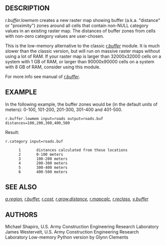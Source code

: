 ## DESCRIPTION

*r.buffer.lowmem* creates a new raster map showing buffer (a.k.a.
"distance" or "proximity") zones around all cells that contain non-NULL
category values in an existing raster map. The distances of buffer zones
from cells with non-zero category values are user-chosen.

This is the low-memory alternative to the classic
*[r.buffer](r.buffer.md)* module. It is much slower than the classic
version, but will run on massive raster maps without using a lot of RAM.
If your raster map is larger than 32000x32000 cells on a system with 1
GB of RAM, or larger than 90000x90000 cells on a system with 8 GB of
RAM, consider using this module.

For more info see manual of *[r.buffer](r.buffer.md)*.

## EXAMPLE

In the following example, the buffer zones would be (in the default
units of meters): 0-100, 101-200, 201-300, 301-400 and 401-500.

```shell
r.buffer.lowmem input=roads output=roads.buf distances=100,200,300,400,500
```

Result:

```shell
r.category input=roads.buf

      1       distances calculated from these locations
      2       0-100 meters
      3       100-200 meters
      4       200-300 meters
      5       300-400 meters
      6       400-500 meters
```

## SEE ALSO

*[g.region](g.region.md), [r.buffer](r.buffer.md), [r.cost](r.cost.md),
[r.grow.distance](r.grow.distance.md), [r.mapcalc](r.mapcalc.md),
[r.reclass](r.reclass.md), [v.buffer](v.buffer.md)*

## AUTHORS

Michael Shapiro, U.S. Army Construction Engineering Research
Laboratory
James Westervelt, U.S. Army Construction Engineering Research
Laboratory
Low-memory Python version by Glynn Clements
